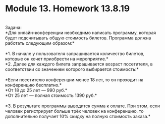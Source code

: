 # Module 13. Homework 13.8.19 <br>
<br>
Задача:<br>
*Для онлайн-конференции необходимо написать программу, которая будет подсчитывать общую стоимость билетов. Программа должна работать следующим образом:* <br>
<br>
*1. В начале у пользователя запрашивается количество билетов, которые он хочет приобрести на мероприятие.* <br>
*2. Далее для каждого билета запрашивается возраст посетителя, в соответствии со значением которого выбирается стоимость:* <br>
<br>
*Если посетителю конференции менее 18 лет, то он проходит на конференцию бесплатно.* <br>
*От 18 до 25 лет — 990 руб.* <br>
*От 25 лет — полная стоимость 1390 руб.* <br>
<br>
*3. В результате программы выводится сумма к оплате. При этом, если человек регистрирует больше трёх человек на конференцию, то дополнительно получает 10% скидку на полную стоимость заказа.*
